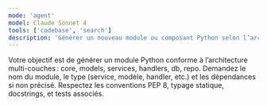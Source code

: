 ```yaml
---
mode: 'agent'
model: Claude Sonnet 4
tools: ['codebase', 'search']
description: 'Générer un nouveau module ou composant Python selon l’architecture du projet.'
---
```

Votre objectif est de générer un module Python conforme à l’architecture multi-couches : core, models, services, handlers, db, repo.
Demandez le nom du module, le type (service, modèle, handler, etc.) et les dépendances si non précisé.
Respectez les conventions PEP 8, typage statique, docstrings, et tests associés.

<!-- Inspired by: https://github.com/github/awesome-copilot/blob/main/prompts/setup-component.prompt.md -->
